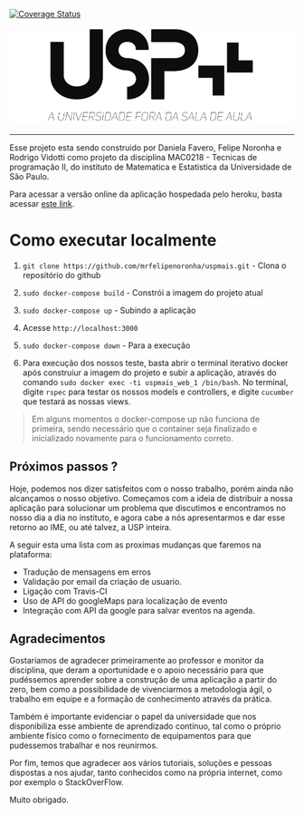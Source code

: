 [![Coverage Status](https://coveralls.io/repos/github/mrfelipenoronha/uspmais/badge.svg?branch=master)](https://coveralls.io/github/mrfelipenoronha/uspmais?branch=master)

![logo](logo.png "USP+  A universidade fora da sala de aula")

---

Esse projeto esta sendo construido por Daniela Favero, Felipe Noronha e Rodrigo Vidotti como projeto da disciplina MAC0218 - Tecnicas de programação II, do instituto de Matematica e Estatistica da Universidade de São Paulo.

Para acessar a versão online da aplicação hospedada pelo heroku, basta acessar [este link](https://uspmais.herokuapp.com/).

# Como executar localmente

1. `git clone https://github.com/mrfelipenoronha/uspmais.git` - Clona o repositório do github

2. `sudo docker-compose build` - Constrói a imagem do projeto atual

3. `sudo docker-compose up` - Subindo a aplicação

4. Acesse `http://localhost:3000`

5. `sudo docker-compose down` - Para a execução

6. Para execução dos nossos teste, basta abrir o terminal iterativo docker após construiur a imagem do projeto e subir a aplicação, através do comando `sudo docker exec -ti uspmais_web_1 /bin/bash`. No terminal, digite `rspec` para testar os nossos models e controllers, e digite `cucumber` que testará as nossas views.

> Em alguns momentos o docker-compose up não funciona de primeira, sendo necessário que o container seja finalizado e inicializado novamente para o funcionamento correto.

## Próximos passos ?

Hoje, podemos nos dizer satisfeitos com o nosso trabalho, porém ainda não alcançamos o nosso objetivo. Começamos com a ideia de distribuir a nossa aplicação para solucionar um problema que discutimos e encontramos no nosso dia a dia no instituto, e agora cabe a nós apresentarmos e dar esse retorno ao IME, ou até talvez, a USP inteira.

A seguir esta uma lista com as proximas mudanças que faremos na plataforma:

- Tradução de mensagens em erros
- Validação por email da criação de usuario.
- Ligação com Travis-CI
- Uso de API do googleMaps para localização de evento
- Integração com API da google para salvar eventos na agenda.


## Agradecimentos

Gostaríamos de agradecer primeiramente ao professor e monitor da disciplina, que deram a oportunidade e o apoio necessário para que pudéssemos aprender sobre a construção de uma aplicação a partir do zero, bem como a possibilidade de vivenciarmos a metodologia ágil, o trabalho em equipe e a formação de conhecimento através da prática.

Também é importante evidenciar o papel da universidade que nos disponibiliza esse ambiente de aprendizado contínuo, tal como o próprio ambiente físico como o fornecimento de equipamentos para que pudessemos trabalhar e nos reunirmos.

Por fim, temos que agradecer aos vários tutoriais, soluções e pessoas dispostas a nos ajudar, tanto conhecidos como na própria internet, como por exemplo o StackOverFlow.

Muito obrigado.
